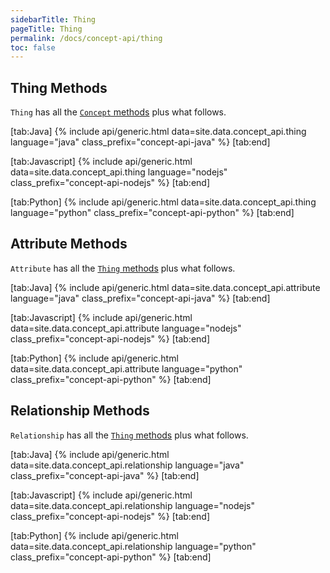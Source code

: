 ```yaml
---
sidebarTitle: Thing
pageTitle: Thing
permalink: /docs/concept-api/thing
toc: false
---
```


## Thing Methods
`Thing` has all the [`Concept` methods](/docs/concept-api/concept) plus what follows.

<div class="tabs light" data-no-parse>

[tab:Java]
{% include api/generic.html data=site.data.concept_api.thing language="java" class_prefix="concept-api-java" %}
[tab:end]

[tab:Javascript]
{% include api/generic.html data=site.data.concept_api.thing language="nodejs" class_prefix="concept-api-nodejs" %}
[tab:end]

[tab:Python]
{% include api/generic.html data=site.data.concept_api.thing language="python" class_prefix="concept-api-python" %}
[tab:end]

</div>

## Attribute Methods
`Attribute` has all the [`Thing` methods](/docs/concept-api/concept) plus what follows.

<div class="tabs light" data-no-parse>

[tab:Java]
{% include api/generic.html data=site.data.concept_api.attribute language="java" class_prefix="concept-api-java" %}
[tab:end]

[tab:Javascript]
{% include api/generic.html data=site.data.concept_api.attribute language="nodejs" class_prefix="concept-api-nodejs" %}
[tab:end]

[tab:Python]
{% include api/generic.html data=site.data.concept_api.attribute language="python" class_prefix="concept-api-python" %}
[tab:end]

</div>

## Relationship Methods
`Relationship` has all the [`Thing` methods](/docs/concept-api/concept) plus what follows.

<div class="tabs light" data-no-parse>

[tab:Java]
{% include api/generic.html data=site.data.concept_api.relationship language="java" class_prefix="concept-api-java" %}
[tab:end]

[tab:Javascript]
{% include api/generic.html data=site.data.concept_api.relationship language="nodejs" class_prefix="concept-api-nodejs" %}
[tab:end]

[tab:Python]
{% include api/generic.html data=site.data.concept_api.relationship language="python" class_prefix="concept-api-python" %}
[tab:end]

</div>